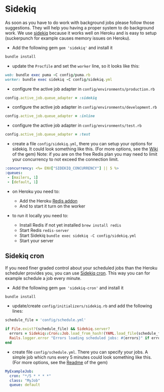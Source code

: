 # Sidekiq

As soon as you have to do work with background jobs please follow those suggestions.
They will help you having a proper system to do background work.
We use [sidekiq](https://github.com/mperham/sidekiq) because it works well on Heroku and is easy to setup (suckerpunch for example causes memory issues on Heroku).

* Add the following gem `gem 'sidekiq'` and install it

```sh
bundle install
```

* update the `Procfile` and set the `worker` line, so it looks like this:

```rb
web: bundle exec puma -C config/puma.rb
worker: bundle exec sidekiq -C config/sidekiq.yml
```

* configure the active job adapter in `config/environments/production.rb`

```rb
config.active_job.queue_adapter = :sidekiq
```

* configure the active job adapter in `config/environments/development.rb`

```rb
config.active_job.queue_adapter = :inline
```

* configure the active job adapter in `config/environments/test.rb`

```rb
config.active_job.queue_adapter = :test
```

* create a file `config/sidekiq.yml`, there you can setup your options for sidekiq.
It could look something like this.
(For more options, see the [Wiki](https://github.com/mperham/sidekiq/wiki/Getting-Started) of the gem)
Note: if you are on the free Redis plan
you may need to limit your concurrency to not exceed the connection limit.

```yml
:concurrency: <%= ENV["SIDEKIQ_CONCURRENCY"] || 5 %>
:queues:
 - [mailers, 1]
 - [default, 1]
```

* on Heroku you need to:
  * Add the Heroku [Redis addon](https://elements.heroku.com/addons/heroku-redis)
  * And to start it turn on the worker

* to run it locally you need to:
  * Install Redis if not yet installed `brew install redis`
  * Start Redis `redis-server`
  * Start Sidekiq `bundle exec sidekiq -C config/sidekiq.yml`
  * Start your server

## Sidekiq cron

If you need finer graded control about your scheduled jobs than the Heroku scheduler
provides you, you can use [Sidekiq cron](https://github.com/ondrejbartas/sidekiq-cron).
This way you can for example schedule a job every minute.

* Add the following gem `gem 'sidekiq-cron'` and install it

```sh
bundle install
```

* update/create `config/initializers/sidekiq.rb` and add the following lines:

```rb
schedule_file = 'config/schedule.yml'

if File.exist?(schedule_file) && Sidekiq.server?
  errors = Sidekiq::Cron::Job.load_from_hash!(YAML.load_file(schedule_file))
  Rails.logger.error "Errors loading scheduled jobs: #{errors}" if errors.any?
end
```

* create file `config/schedule.yml`. There you can specify your jobs.
A simple job which runs every 5 minutes could look something like this.
(For more options, see the [Readme](https://github.com/ondrejbartas/sidekiq-cron/blob/master/README.md) of the gem)

```yml
MyExampleJob:
  cron: "*/5 * * * *"
  class: "MyJob"
  queue: default
```
